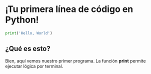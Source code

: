# ¡Tu primera línea de código en Python!

```python
print('Hello, World')
```

## ¿Qué es esto?
Bien, aquí vemos nuestro primer programa. La función <strong>print</strong> permite ejecutar lógica por terminal.
